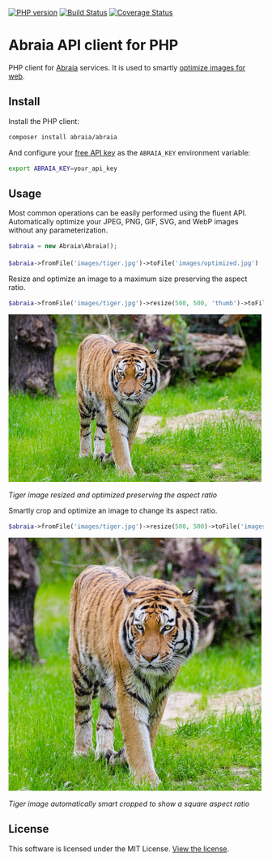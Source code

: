 [![PHP version](https://badge.fury.io/ph/abraia%2Fabraia.svg)](https://badge.fury.io/ph/abraia%2Fabraia)
[![Build Status](https://travis-ci.org/abraia/abraia-php.svg)](https://travis-ci.org/abraia/abraia-php)
[![Coverage Status](https://coveralls.io/repos/github/abraia/abraia-php/badge.svg)](https://coveralls.io/github/abraia/abraia-php)

# Abraia API client for PHP

PHP client for [Abraia](https://abraia.me) services. It is used to smartly
[optimize images for web](https://abraia.me/docs/image-optimization).

## Install

Install the PHP client:

```sh
composer install abraia/abraia
```

And configure your [free API key](https://abraia.me/docs/getting-started) as
the `ABRAIA_KEY` environment variable:

```sh
export ABRAIA_KEY=your_api_key
```

## Usage

Most common operations can be easily performed using the fluent API.
Automatically optimize your JPEG, PNG, GIF, SVG, and WebP images without any
parameterization.

```php
$abraia = new Abraia\Abraia();

$abraia->fromFile('images/tiger.jpg')->toFile('images/optimized.jpg')
```

Resize and optimize an image to a maximum size preserving the aspect ratio.

```php
$abraia->fromFile('images/tiger.jpg')->resize(500, 500, 'thumb')->toFile('images/roptim.jpg');
```

![Resized tiger image](https://github.com/abraia/abraia-php/raw/master/images/roptim.jpg)

*Tiger image resized and optimized preserving the aspect ratio*

Smartly crop and optimize an image to change its aspect ratio.

```php
$abraia->fromFile('images/tiger.jpg')->resize(500, 500)->toFile('images/resized.jpg');
```

![Smart cropped tiger](https://github.com/abraia/abraia-php/raw/master/images/resized.jpg)

*Tiger image automatically smart cropped to show a square aspect ratio*

## License

This software is licensed under the MIT License. [View the license](LICENSE).
